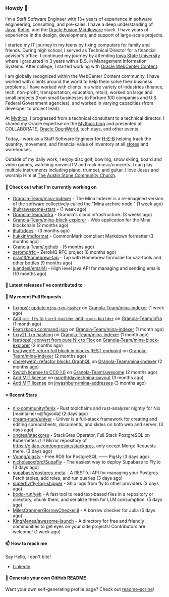 ### Howdy 👋

I'm a Staff Software Engineer with 13+ years of experience in software engineering, consulting, and pre-sales. I have a deep understanding of [Java](https://www.oracle.com/java/), [Kotlin](https://kotlinlang.org/), and the [Oracle Fusion Middleware](https://www.oracle.com/middleware/) stack. I have years of experience in the design, development, and support of large-scale projects.

I started my IT journey in my teens by fixing computers for family and friends. During high school, I served as Technical Director for a financial advisor's office. I continued my journey by attending [Iowa State University](https://www.iastate.edu/) where I graduated in 3 years with a B.S. in Management Information Systems. After college, I started working with [Oracle WebCenter Content](https://docs.oracle.com/en/middleware/webcenter/content/12.2.1.4/).

I am globally recognized within the WebCenter Content community. I have worked with clients around the world to help them solve their business problems. I have worked with clients in a wide variety of industries (finance, tech, non-profit, transportation, education, retail), worked on large and small projects (from small businesses to Fortune 100 companies and U.S. Federal Government agencies), and worked in varying capacities (from developer to project lead).

At [Mythics](https://www.mythics.com/), I progressed from a technical consultant to a technical director. I shared my Oracle expertise on the [Mythics blog](https://mythics.com/blog/) and presented at COLLABORATE, [Oracle OpenWorld](https://www.oracle.com/cloudworld/), tech days, and other events.

Today, I work as a Staff Software Engineer for [H-E-B](https://digital.heb.com/) helping track the quantity, movement, and financial value of inventory at all [stores](https://heb.com/store-locations) and warehouses.

Outside of my daily work, I enjoy disc golf, bowling, snow skiing, board and video games, watching movies/TV and rock music/concerts. I can play multiple instruments including piano, trumpet, and guitar. I love Jesus and worship Him at [The Austin Stone Community Church](https://austinstone.org/).

#### 👷 Check out what I'm currently working on

- [Granola-Team/mina-indexer](https://github.com/Granola-Team/mina-indexer) - The Mina Indexer is a re-imagined version of the software collectively called the &#34;Mina archive node.&#34; (1 week ago)
- [jhult/awesome-stars](https://github.com/jhult/awesome-stars) -  (1 week ago)
- [Granola-Team/infra](https://github.com/Granola-Team/infra) - Granola&#39;s cloud infrastructure. (3 weeks ago)
- [Granola-Team/mina-block-explorer](https://github.com/Granola-Team/mina-block-explorer) - Web application for the Mina blockchain (2 months ago)
- [jhult/docs](https://github.com/jhult/docs) -  (3 months ago)
- [hukkin/mdformat](https://github.com/hukkin/mdformat) - CommonMark compliant Markdown formatter (3 months ago)
- [Granola-Team/.github](https://github.com/Granola-Team/.github) -  (5 months ago)
- [zeromq/rfc](https://github.com/zeromq/rfc) - ZeroMQ RFC project (8 months ago)
- [prantlf/homebrew-tap](https://github.com/prantlf/homebrew-tap) - Tap with Homebrew formulae for saz-tools and other bottles (9 months ago)
- [juandesi/email4j](https://github.com/juandesi/email4j) - High level java API for managing and sending emails (10 months ago)

#### 🔭 Latest releases I've contributed to


#### 🔨 My recent Pull Requests

- [fix(ops): update `mina-txn-hasher`](https://github.com/Granola-Team/mina-indexer/pull/1707) on [Granola-Team/mina-indexer](https://github.com/Granola-Team/mina-indexer) (1 week ago)
- [Add `git lfs` to `tier3-builder` and `nixos-builder`](https://github.com/Granola-Team/infra/pull/24) on [Granola-Team/infra](https://github.com/Granola-Team/infra) (1 month ago)
- [Feat/zkapp command json](https://github.com/Granola-Team/mina-indexer/pull/1681) on [Granola-Team/mina-indexer](https://github.com/Granola-Team/mina-indexer) (1 month ago)
- [fix(v2): txn hashing](https://github.com/Granola-Team/mina-indexer/pull/1680) on [Granola-Team/mina-indexer](https://github.com/Granola-Team/mina-indexer) (1 month ago)
- [feat(ops): convert from pure Nix to Flox](https://github.com/Granola-Team/mina-block-explorer/pull/1155) on [Granola-Team/mina-block-explorer](https://github.com/Granola-Team/mina-block-explorer) (2 months ago)
- [feat(web)!: return full block in blocks REST endpoint](https://github.com/Granola-Team/mina-indexer/pull/1660) on [Granola-Team/mina-indexer](https://github.com/Granola-Team/mina-indexer) (2 months ago)
- [chore(web): refactor blocks GraphQL](https://github.com/Granola-Team/mina-indexer/pull/1659) on [Granola-Team/mina-indexer](https://github.com/Granola-Team/mina-indexer) (2 months ago)
- [Switch license to CC0 1.0](https://github.com/Granola-Team/awesome/pull/1) on [Granola-Team/awesome](https://github.com/Granola-Team/awesome) (2 months ago)
- [Add MIT license](https://github.com/garethtdavies/mina-payout/pull/1) on [garethtdavies/mina-payout](https://github.com/garethtdavies/mina-payout) (3 months ago)
- [Add MIT license](https://github.com/jrwashburn/mina-addresses/pull/1) on [jrwashburn/mina-addresses](https://github.com/jrwashburn/mina-addresses) (3 months ago)

#### ⭐ Recent Stars

- [nix-community/fenix](https://github.com/nix-community/fenix) - Rust toolchains and rust-analyzer nightly for Nix [maintainer=@figsoda] (2 days ago)
- [dream-num/univer](https://github.com/dream-num/univer) - Univer is a full-stack framework for creating and editing spreadsheets, documents, and slides on both web and server. (3 days ago)
- [ongres/stackgres](https://github.com/ongres/stackgres) - StackGres Operator, Full Stack PostgreSQL on Kubernetes // !! Mirror repository of https://gitlab.com/ongresinc/stackgres, only accept Merge Requests there. (3 days ago)
- [Vonng/pigsty](https://github.com/Vonng/pigsty) - Free RDS for PostgreSQL —— Pigsty (3 days ago)
- [nicholasoxford/SupaFly](https://github.com/nicholasoxford/SupaFly) - The easiest way to deploy Supabase to Fly.io (3 days ago)
- [supabase/postgres-meta](https://github.com/supabase/postgres-meta) - A RESTful API for managing your Postgres. Fetch tables, add roles, and run queries (3 days ago)
- [superfly/fly-log-shipper](https://github.com/superfly/fly-log-shipper) - Ship logs from fly to other providers (3 days ago)
- [bodo-run/yek](https://github.com/bodo-run/yek) - A fast tool to read text-based files in a repository or directory, chunk them, and serialize them for LLM consumption.  (5 days ago)
- [MilesCranmer/BorrowChecker.jl](https://github.com/MilesCranmer/BorrowChecker.jl) - A borrow checker for Julia (5 days ago)
- [KingMenes/awesome-launch](https://github.com/KingMenes/awesome-launch) - A directory for free and friendly communities to get eyes on your side projects! Contributors are welcome! (1 week ago)

#### 📫 How to reach me

Say Hello, I don't bite!

- [LinkedIn](https://www.linkedin.com/in/jonathanhult/)

#### 📖 Generate your own GitHub README

Want your own self-generating profile page? Check out [readme-scribe](https://github.com/muesli/readme-scribe)!
